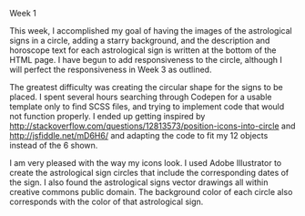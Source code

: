 Week 1

This week, I accomplished my goal of having the images of the astrological signs in a circle, adding a starry background, and the description and horoscope text for each astrological sign is written at the bottom of the HTML page. I have begun to add responsiveness to the circle, although I will perfect the responsiveness in Week 3 as outlined.

The greatest difficulty was creating the circular shape for the signs to be placed. I spent several hours searching through Codepen for a usable template only to find SCSS files, and trying to implement code that would not function properly. I ended up getting inspired by http://stackoverflow.com/questions/12813573/position-icons-into-circle and http://jsfiddle.net/mD6H6/
and adapting the code to fit my 12 objects instead of the 6 shown.

I am very pleased with the way my icons look. I used Adobe Illustrator to create the astrological sign circles that include the corresponding dates of the sign. I also found the astrological signs vector drawings all within creative commons public domain. The background color of each circle also corresponds with the color of that astrological sign.
